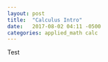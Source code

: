 ```yaml
---
layout: post
title:  "Calculus Intro"
date:   2017-08-02 04:11 -0500
categories: applied_math calc
---
```


Test
